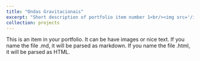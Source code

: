 ```yaml
---
title: "Ondas Gravitacionais"
excerpt: "Short description of portfolio item number 1<br/><img src='/images/GW500x300.jpg'>"
collection: projects
---
```


This is an item in your portfolio. It can be have images or nice text. If you name the file .md, it will be parsed as markdown. If you name the file .html, it will be parsed as HTML. 
